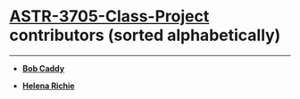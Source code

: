 # [ASTR-3705-Class-Project](https://github.com/bcaddy/ASTR-3705-Class-Project) contributors (sorted alphabetically)
___

* **[Bob Caddy](https://github.com/bcaddy)**

* **[Helena Richie](https://github.com/helenarichie)**
